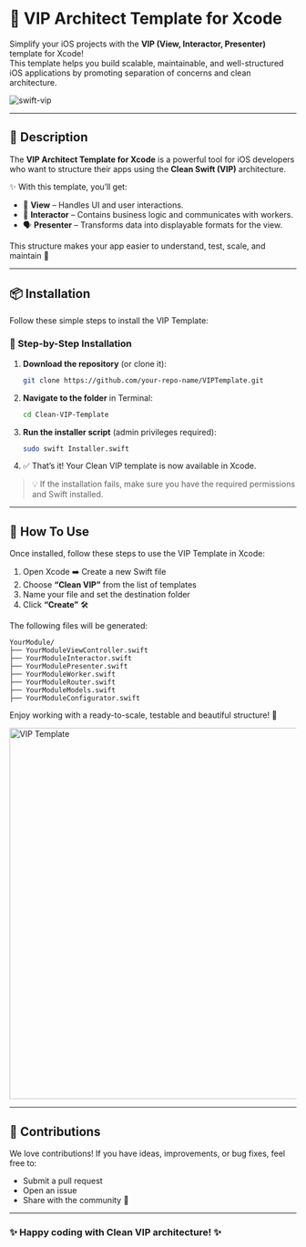 # 🚀 VIP Architect Template for Xcode

Simplify your iOS projects with the **VIP (View, Interactor, Presenter)** template for Xcode!  
This template helps you build scalable, maintainable, and well-structured iOS applications by promoting separation of concerns and clean architecture.

![swift-vip](https://user-images.githubusercontent.com/23221497/203474060-ffdfa5b7-a67a-4518-bad8-e97ea4d0c83e.png)

---

## 📖 Description

The **VIP Architect Template for Xcode** is a powerful tool for iOS developers who want to structure their apps using the **Clean Swift (VIP)** architecture.

✨ With this template, you’ll get:

- 🎨 **View** – Handles UI and user interactions.  
- 🧠 **Interactor** – Contains business logic and communicates with workers.  
- 🗣️ **Presenter** – Transforms data into displayable formats for the view.

This structure makes your app easier to understand, test, scale, and maintain 🚀

---

## 📦 Installation

Follow these simple steps to install the VIP Template:

### 🔧 Step-by-Step Installation

1. **Download the repository** (or clone it):
    ```bash
    git clone https://github.com/your-repo-name/VIPTemplate.git
    ```

2. **Navigate to the folder** in Terminal:
    ```bash
    cd Clean-VIP-Template
    ```

3. **Run the installer script** (admin privileges required):
    ```bash
    sudo swift Installer.swift
    ```

4. ✅ That’s it! Your Clean VIP template is now available in Xcode.

> 💡 If the installation fails, make sure you have the required permissions and Swift installed.

---

## 🧪 How To Use

Once installed, follow these steps to use the VIP Template in Xcode:

1. Open Xcode ➡️ Create a new Swift file  
2. Choose **“Clean VIP”** from the list of templates  
3. Name your file and set the destination folder  
4. Click **“Create”** 🛠️

The following files will be generated:

```
YourModule/
├── YourModuleViewController.swift
├── YourModuleInteractor.swift
├── YourModulePresenter.swift
├── YourModuleWorker.swift
├── YourModuleRouter.swift
├── YourModuleModels.swift
├── YourModuleConfigurator.swift
```

Enjoy working with a ready-to-scale, testable and beautiful structure! 💼

<img width="1440" height="652" alt="VIP Template" src="https://github.com/user-attachments/assets/64429f8e-3455-4ae6-96ef-59a20ef76eb6" />

---

## 🤝 Contributions

We love contributions! If you have ideas, improvements, or bug fixes, feel free to:

- Submit a pull request  
- Open an issue  
- Share with the community 💬

---

### ✨ Happy coding with Clean VIP architecture! ✨
